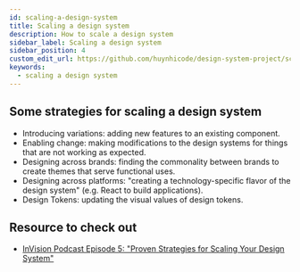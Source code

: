 ```yaml
---
id: scaling-a-design-system
title: Scaling a design system
description: How to scale a design system
sidebar_label: Scaling a design system
sidebar_position: 4
custom_edit_url: https://github.com/huynhicode/design-system-project/scaling-a-design-system.md
keywords:
  - scaling a design system
---
```


## Some strategies for scaling a design system

- Introducing variations: adding new features to an existing component.
- Enabling change: making modifications to the design systems for things that are not working as expected.
- Designing across brands: finding the commonality between brands to create themes that serve functional uses.
- Designing across platforms: "creating a technology-specific flavor of the design system" (e.g. React to build applications).
- Design Tokens: updating the visual values of design tokens.

## Resource to check out

- [InVision Podcast Episode 5: "Proven Strategies for Scaling Your Design System"](https://www.invisionapp.com/design-system-manager/expert-advice/scaling-your-design-system)
